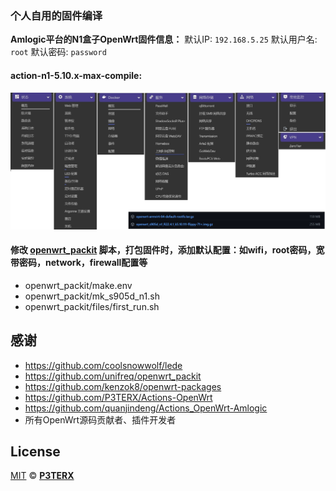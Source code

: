 ### **个人自用的固件编译**
**Amlogic平台的N1盒子OpenWrt固件信息：**
默认IP: `192.168.5.25`
默认用户名: `root`
默认密码: `password`

#### action-n1-5.10.x-max-compile:  ####
![xm1](doc/5.10-lede+kenzok8-max.jpg)

#### 修改 [openwrt_packit](https://github.com/unifreq/openwrt_packit) 脚本，打包固件时，添加默认配置：如wifi，root密码，宽带密码，network，firewall配置等 ####
- openwrt_packit/make.env
- openwrt_packit/mk_s905d_n1.sh
- openwrt_packit/files/first_run.sh
 
## 感谢
- https://github.com/coolsnowwolf/lede
- https://github.com/unifreq/openwrt_packit
- https://github.com/kenzok8/openwrt-packages
- https://github.com/P3TERX/Actions-OpenWrt
- https://github.com/quanjindeng/Actions_OpenWrt-Amlogic
- 所有OpenWrt源码贡献者、插件开发者

## License
[MIT](https://github.com/P3TERX/Actions-OpenWrt/blob/main/LICENSE) © [**P3TERX**](https://p3terx.com)
